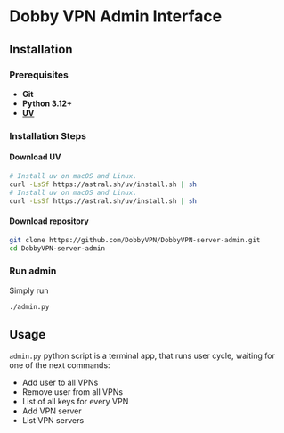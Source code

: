 # Dobby VPN Admin Interface

## Installation

### Prerequisites

- **Git**
- **Python 3.12+**
- [**UV**](https://github.com/astral-sh/uv)

### Installation Steps

#### Download UV

```bash
# Install uv on macOS and Linux.
curl -LsSf https://astral.sh/uv/install.sh | sh
# Install uv on macOS and Linux.
curl -LsSf https://astral.sh/uv/install.sh | sh
```

#### Download repository

```bash
git clone https://github.com/DobbyVPN/DobbyVPN-server-admin.git
cd DobbyVPN-server-admin
```

### Run admin

Simply run

```bash
./admin.py
```

## Usage

`admin.py` python script is a terminal app, that runs user cycle, waiting for one of the next commands:

* Add user to all VPNs
* Remove user from all VPNs
* List of all keys for every VPN
* Add VPN server
* List VPN servers
